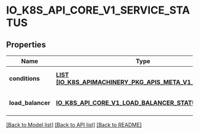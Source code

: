 # IO_K8S_API_CORE_V1_SERVICE_STATUS

## Properties
Name | Type | Description | Notes
------------ | ------------- | ------------- | -------------
**conditions** | [**LIST [IO_K8S_APIMACHINERY_PKG_APIS_META_V1_CONDITION]**](io.k8s.apimachinery.pkg.apis.meta.v1.Condition.md) | Current service state | [optional] [default to null]
**load_balancer** | [**IO_K8S_API_CORE_V1_LOAD_BALANCER_STATUS**](io.k8s.api.core.v1.LoadBalancerStatus.md) |  | [optional] [default to null]

[[Back to Model list]](../README.md#documentation-for-models) [[Back to API list]](../README.md#documentation-for-api-endpoints) [[Back to README]](../README.md)


